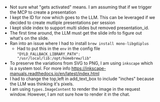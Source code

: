 * Not sure what "gets activated" means. I am assuming that if we trigger the MCP to create a presentation
* I kept the ID for now which goes to the LLM. This can be leveraged if we decided to create mutliple presentations per session
* I kept slide index to support multi slides but removed presentation_id.
* The first time around, the LLM must get the slide info to figure out what's on the slide.
* Ran into an issue where I had to install `brew install mono-libgdiplus`
  * Had to put this in the `env` in the config file `"DYLD_FALLBACK_LIBRARY_PATH": "/usr/local/lib:/opt/homebrew/lib"`
* To preserve the variations from SVG to PNG, I am using `inkscape` which is a system tool. For more info https://inkscape-manuals.readthedocs.io/en/latest/index.html
* I had to change the top,left in add_text_box to include "inches" because the LLM was thinking it's pixels.
* I am using `types.ImageContent` to render the image in the request window. However, I am not sure how to render it in the chat. 